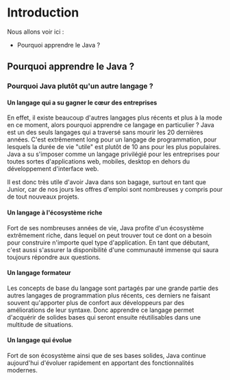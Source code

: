 # Introduction

Nous allons voir ici :

- Pourquoi apprendre le Java ?

## Pourquoi apprendre le Java ?

### Pourquoi Java plutôt qu'un autre langage ?

#### Un langage qui a su gagner le cœur des entreprises

En effet, il existe beaucoup d'autres langages plus récents et plus à la mode en ce moment, alors pourquoi apprendre ce
langage en particulier ?
Java est un des seuls langages qui a traversé sans mourir les 20 dernières années. C'est extrêmement long pour un
langage de programmation, pour lesquels la durée de vie "utile" est plutôt de 10 ans pour les plus populaires. Java a su
s'imposer comme un langage privilégié pour les entreprises pour toutes sortes d'applications web, mobiles, desktop en
dehors du développement d'interface web.

Il est donc très utile d'avoir Java dans son bagage, surtout en tant que Junior, car de nos jours les offres d'emploi
sont nombreuses y compris pour de tout nouveaux projets.

#### Un langage à l'écosystème riche

Fort de ses nombreuses années de vie, Java profite d'un écosystème extrêmement riche, dans lequel on peut trouver tout
ce dont on a besoin pour construire n'importe quel type d'application.
En tant que débutant, c'est aussi s'assurer la disponibilité d'une communauté immense qui saura toujours répondre aux
questions.

#### Un langage formateur

Les concepts de base du langage sont partagés par une grande partie des autres langages de programmation plus récents,
ces derniers ne faisant souvent qu'apporter plus de confort aux développeurs par des améliorations de leur syntaxe. Donc
apprendre ce langage permet d'acquérir de solides bases qui seront ensuite réutilisables dans une multitude de
situations.

#### Un langage qui évolue

Fort de son écosystème ainsi que de ses bases solides, Java continue aujourd'hui d'évoluer rapidement en apportant des
fonctionnalités modernes. 



